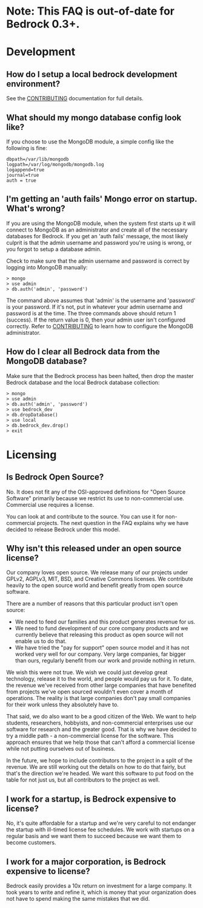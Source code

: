 # Note: This FAQ is out-of-date for Bedrock 0.3+.

# Development

## How do I setup a local bedrock development environment?

See the [CONTRIBUTING][] documentation for full details.

## What should my mongo database config look like?

If you choose to use the MongoDB module, a simple config like the following
is fine:

    dbpath=/var/lib/mongodb
    logpath=/var/log/mongodb/mongodb.log
    logappend=true
    journal=true
    auth = true

## I'm getting an 'auth fails' Mongo error on startup. What's wrong?

If you are using the MongoDB module, when the system first starts up it will
connect to MongoDB as an administrator and create all of the necessary
databases for Bedrock. If you get an 'auth fails' message, the most likely
culprit is that the admin username and password you're using is wrong, or
you forgot to setup a database admin.

Check to make sure that the admin username and password is correct by logging
into MongoDB manually:

    > mongo
    > use admin
    > db.auth('admin', 'password')

The command above assumes that 'admin' is the username and 'password' is your
password. If it's not, put in whatever your admin username and password is
at the time. The three commands above should return 1 (success). If the
return value is 0, then your admin user isn't configured correctly. Refer to
[CONTRIBUTING][] to learn how to configure the MongoDB administrator.

## How do I clear all Bedrock data from the MongoDB database?

Make sure that the Bedrock process has been halted, then drop the master
Bedrock database and the local Bedrock database collection:

    > mongo
    > use admin
    > db.auth('admin', 'password')
    > use bedrock_dev
    > db.dropDatabase()
    > use local
    > db.bedrock_dev.drop()
    > exit

# Licensing

## Is Bedrock Open Source?

No. It does not fit any of the OSI-approved definitions for 
"Open Source Software" primarily because we restrict its 
use to non-commercial use. Commercial use requires a license.

You can look at and contribute to the source. You can use it
for non-commercial projects. The next question in the FAQ
explains why we have decided to release Bedrock under this
model.

## Why isn't this released under an open source license?

Our company loves open source. We release many of our projects under
GPLv2, AGPLv3, MIT, BSD, and Creative Commons licenses. We 
contribute heavily to the open source world and benefit greatly from
open source software.

There are a number of reasons that this particular product isn't
open source:

* We need to feed our families and this product generates revenue for us.
* We need to fund development of our core company products and
  we currently believe that releasing this product as open source
  will not enable us to do that.
* We have tried the "pay for support" open source model and it has not
  worked very well for our company. Very large companies, far bigger
  than ours, regularly benefit from our work and provide nothing in
  return.

We wish this were not true. We wish we could just develop great 
technology, release it to the world, and people would pay us for it.
To date, the revenue we've received from other large companies that have
benefited from projects we've open sourced wouldn't even cover a month
of operations. The reality is that large companies don't pay small
companies for their work unless they absolutely have to.

That said, we do also want to be a good citizen of the Web. We want to
help students, researchers, hobbyists, and non-commercial enterprises
use our software for research and the greater good. That is why we have
decided to try a middle path - a non-commercial license for the software.
This approach ensures that we help those that can't afford a commercial
license while not putting ourselves out of business.

In the future, we hope to include contributors to the project in a split
of the revenue. We are still working out the details on how to do that
fairly, but that's the direction we're headed. We want this software to
put food on the table for not just us, but all contributors to the project
as well.

## I work for a startup, is Bedrock expensive to license?

No, it's quite affordable for a startup and we're very careful to not
endanger the startup with ill-timed license fee schedules. We work 
with startups on a regular basis and we want them to succeed because 
we want them to become customers.

## I work for a major corporation, is Bedrock expensive to license?

Bedrock easily provides a 10x return on investment for a large company.
It took years to write and refine it, which is money that your organization
does not have to spend making the same mistakes that we did.

[AUTHORS]: AUTHORS.md
[FEATURES]: FEATURES.md
[CONTRIBUTING]: CONTRIBUTING.md
[FAQ]: FAQ.md
[LICENSE]: LICENSE.md
